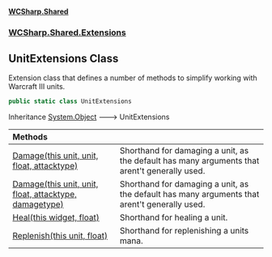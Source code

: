 #### [WCSharp.Shared](README.md 'README')
### [WCSharp.Shared.Extensions](WCSharp.Shared.Extensions.md 'WCSharp.Shared.Extensions')

## UnitExtensions Class

Extension class that defines a number of methods to simplify working with Warcraft III units.

```csharp
public static class UnitExtensions
```

Inheritance [System.Object](https://docs.microsoft.com/en-us/dotnet/api/System.Object 'System.Object') &#129106; UnitExtensions

| Methods | |
| :--- | :--- |
| [Damage(this unit, unit, float, attacktype)](WCSharp.Shared.Extensions.UnitExtensions.Damage(thisWCSharp.Api.unit,WCSharp.Api.unit,float,WCSharp.Api.attacktype).md 'WCSharp.Shared.Extensions.UnitExtensions.Damage(this WCSharp.Api.unit, WCSharp.Api.unit, float, WCSharp.Api.attacktype)') | Shorthand for damaging a unit, as the default has many arguments that arent't generally used. |
| [Damage(this unit, unit, float, attacktype, damagetype)](WCSharp.Shared.Extensions.UnitExtensions.Damage(thisWCSharp.Api.unit,WCSharp.Api.unit,float,WCSharp.Api.attacktype,WCSharp.Api.damagetype).md 'WCSharp.Shared.Extensions.UnitExtensions.Damage(this WCSharp.Api.unit, WCSharp.Api.unit, float, WCSharp.Api.attacktype, WCSharp.Api.damagetype)') | Shorthand for damaging a unit, as the default has many arguments that arent't generally used. |
| [Heal(this widget, float)](WCSharp.Shared.Extensions.UnitExtensions.Heal(thisWCSharp.Api.widget,float).md 'WCSharp.Shared.Extensions.UnitExtensions.Heal(this WCSharp.Api.widget, float)') | Shorthand for healing a unit. |
| [Replenish(this unit, float)](WCSharp.Shared.Extensions.UnitExtensions.Replenish(thisWCSharp.Api.unit,float).md 'WCSharp.Shared.Extensions.UnitExtensions.Replenish(this WCSharp.Api.unit, float)') | Shorthand for replenishing a units mana. |
